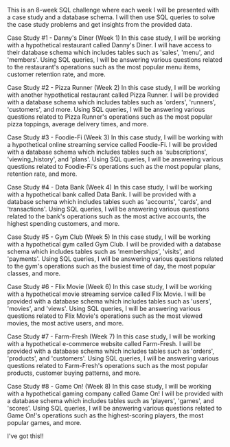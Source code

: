 This is an 8-week SQL challenge where each week I will be presented with a case study and a database schema. I will then use SQL queries to solve the case study problems and get insights from the provided data.

Case Study #1 - Danny's Diner (Week 1)
In this case study, I will be working with a hypothetical restaurant called Danny's Diner. I will have access to their database schema which includes tables such as 'sales', 'menu', and 'members'. Using SQL queries, I will be answering various questions related to the restaurant's operations such as the most popular menu items, customer retention rate, and more.

Case Study #2 - Pizza Runner (Week 2)
In this case study, I will be working with another hypothetical restaurant called Pizza Runner. I will be provided with a database schema which includes tables such as 'orders', 'runners', 'customers', and more. Using SQL queries, I will be answering various questions related to Pizza Runner's operations such as the most popular pizza toppings, average delivery times, and more.

Case Study #3 - Foodie-Fi (Week 3)
In this case study, I will be working with a hypothetical online streaming service called Foodie-Fi. I will be provided with a database schema which includes tables such as 'subscriptions', 'viewing_history', and 'plans'. Using SQL queries, I will be answering various questions related to Foodie-Fi's operations such as the most popular plans, retention rate, and more.

Case Study #4 - Data Bank (Week 4)
In this case study, I will be working with a hypothetical bank called Data Bank. I will be provided with a database schema which includes tables such as 'accounts', 'cards', and 'transactions'. Using SQL queries, I will be answering various questions related to the bank's operations such as the most active accounts, the highest spending customers, and more.

Case Study #5 - Gym Club (Week 5)
In this case study, I will be working with a hypothetical gym called Gym Club. I will be provided with a database schema which includes tables such as 'memberships', 'visits', and 'payments'. Using SQL queries, I will be answering various questions related to the gym's operations such as the busiest time of day, the most popular classes, and more.

Case Study #6 - Flix Movie (Week 6)
In this case study, I will be working with a hypothetical movie streaming service called Flix Movie. I will be provided with a database schema which includes tables such as 'users', 'movies', and 'views'. Using SQL queries, I will be answering various questions related to Flix Movie's operations such as the most viewed movies, the most active users, and more.

Case Study #7 - Farm-Fresh (Week 7)
In this case study, I will be working with a hypothetical e-commerce website called Farm-Fresh. I will be provided with a database schema which includes tables such as 'orders', 'products', and 'customers'. Using SQL queries, I will be answering various questions related to Farm-Fresh's operations such as the most popular products, customer buying patterns, and more.


Case Study #8 - Game On! (Week 8)
In this case study, I will be working with a hypothetical gaming company called Game On! I will be provided with a database schema which includes tables such as 'players', 'games', and 'scores'. Using SQL queries, I will be answering various questions related to Game On!'s operations such as the highest-scoring players, the most popular games, and more.

I've got this!!










